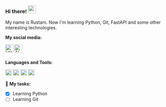 ### Hi there! <img src="https://media.giphy.com/media/hvRJCLFzcasrR4ia7z/giphy.gif" width="25px">
My name is Rustam. Now I'm learning Python, Git, FastAPI and some other interesting technologies.

**My social media:** <br>

<a href="https://vk.com/ligreman">
  <img align="left" alt="VKontakte" width="25px" src="https://github.com/ligremanone/images/blob/main/vk.png" />
<a href="https://t.me/ligreman">
  <img align="left" alt="Abhishek's Telegram" width="25px" src="https://github.com/ligremanone/images/blob/main/telegram.png" />
</a> <br>
<br>
<!-- <img align="right" alt="GIF" src="https://raw.githubusercontent.com/kalashnikov-ulmic/kalashnikov-ulmic/main/%D0%A3%D1%87%D1%83%D1%81%D1%8C%20%D0%BD%D0%B0%20Slurm.png?raw=true" width="400" height="280" /> -->
  
**Languages and Tools:**  

<code><img height="20" src="https://github.com/ligremanone/images/blob/main/git-original-wordmark.svg"></code>
<code><img height="20" src="https://github.com/ligremanone/images/blob/main/python-original.svg"></code>
<code><img height="20" src="https://github.com/ligremanone/images/blob/main/fastapi-original.svg"></code>
<code><img height="20" src="https://github.com/ligremanone/images/blob/main/django-plain-wordmark.svg"></code>

🚧 **My tasks:**
<!-- TODO-IST:START -->
* [x] Learning Python
* [ ] Learning Git       
<!-- TODO-IST:END -->
